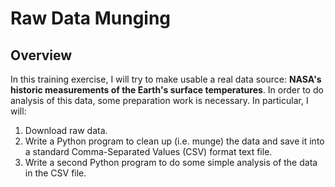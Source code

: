 # Raw Data Munging

## Overview
In this training exercise, I will try to make usable a real data source: **NASA's historic measurements of the Earth's surface temperatures**.  In order to do analysis of this data, some preparation work is necessary.  In particular, I will:
1. Download raw data.
1. Write a Python program to clean up (i.e. munge) the data and save it into a standard Comma-Separated Values (CSV) format text file.
1. Write a second Python program to do some simple analysis of the data in the CSV file.
